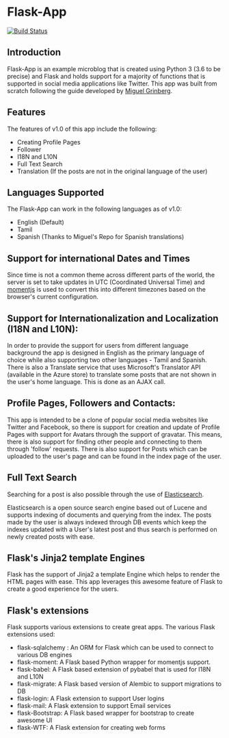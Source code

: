 # Flask-App

[![Build Status](https://travis-ci.org/karthikrk1/flask-app.svg?branch=master)](https://travis-ci.org/karthikrk1/flask-app)

## Introduction

Flask-App is an example microblog that is created using Python 3 (3.6 to be precise) and Flask and holds support for a majority of functions
that is supported in social media applications like Twitter. This app was built from scratch following the guide
developed by [Miguel Grinberg](https://blog.miguelgrinberg.com/).

## Features

The features of v1.0 of this app include the following:

* Creating Profile Pages
* Follower
* I18N and L10N
* Full Text Search
* Translation (If the posts are not in the original language of the user)

## Languages Supported

The Flask-App can work in the following languages as of v1.0:

* English (Default)
* Tamil
* Spanish (Thanks to Miguel's Repo for Spanish translations)

## Support for international Dates and Times

Since time is not a common theme across different parts of the world, the server is set to take updates in UTC
(Coordinated Universal Time) and [momentjs](https://momentjs.com/) is used to convert this into different timezones
based on the browser's
current configuration.

## Support for Internationalization and Localization (I18N and L10N):

In order to provide the support for users from different language background the app is designed in English as the
primary language of choice while also supporting two other languages - Tamil and Spanish. There is also a Translate
service that uses Microsoft's Translator API (available in the Azure store) to translate some posts that are not
shown in the user's home language. This is done as an AJAX call.

## Profile Pages, Followers and Contacts:

This app is intended to be a clone of popular social media websites like Twitter and Facebook, so there is support for
creation and update of Profile Pages with support for Avatars through the support of gravatar. This means, there is also
support for finding other people and connecting to them through 'follow' requests. There is also support for Posts which
can be uploaded to the user's page and can be found in the index page of the user.

## Full Text Search

Searching for a post is also possible through the use of [Elasticsearch](https://www.elastic.co/).

Elasticsearch is a open source search engine based out of Lucene and supports indexing of documents and querying from
the index. The posts made by the user is always indexed through DB events which keep the indexes updated with a User's
latest post and thus search is performed on newly created posts with ease.


## Flask's Jinja2 template Engines

Flask has the support of Jinja2 a template Engine which helps to render the HTML pages with ease. This app leverages
this awesome feature of Flask to create a good experience for the users.

## Flask's extensions

Flask supports various extensions to create great apps. The various Flask extensions used:

* flask-sqlalchemy : An ORM for Flask which can be used to connect to various DB engines
* flask-moment: A Flask based Python wrapper for momentjs support.
* flask-babel: A Flask based extension of pybabel that is used for I18N and L10N
* flask-migrate: A Flask based version of Alembic to support migrations to DB
* flask-login: A Flask extension to support User logins
* flask-mail: A Flask extension to support Email services
* flask-Bootstrap: A Flask based wrapper for bootstrap to create awesome UI
* flask-WTF: A Flask extension for creating web forms
